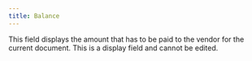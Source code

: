 ```yaml
---
title: Balance
---
```



This field displays the amount that has to be paid to the vendor for  the current document. This is a display field and cannot be edited.
